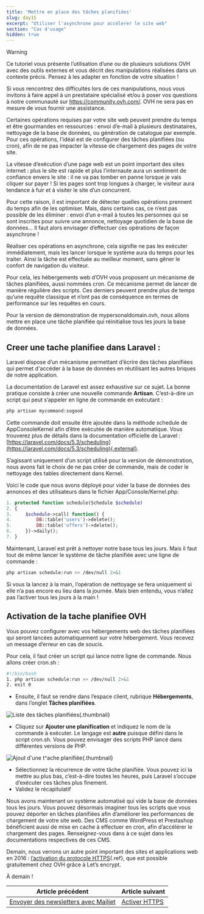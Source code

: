 ```yaml
---
title: 'Mettre en place des tâches planifiées'
slug: day15
excerpt: "Utiliser l'asynchrone pour accélerer le site web"
section: "Cas d'usage"
hidden: true
---
```


> [!warning]
>
> Ce tutoriel vous présente l’utilisation d’une ou de plusieurs solutions OVH avec des outils externes et vous décrit des manipulations réalisées dans un contexte précis. Pensez à les adapter en fonction de votre situation !
>
> Si vous rencontrez des difficultés lors de ces manipulations, nous vous invitons à faire appel à un prestataire spécialisé et/ou à poser vos questions à notre communauté sur <https://community.ovh.com/>. OVH ne sera pas en mesure de vous fournir une assistance.
>

Certaines opérations requises par votre site web peuvent prendre du temps et être gourmandes en ressources : envoi d’e-mail à plusieurs destinataires, nettoyage de la base de données, ou génération de catalogue par exemple. Pour ces opérations, l'idéal est de configurer des tâches planifiées (ou cron), afin de ne pas impacter la vitesse de chargement des pages de votre site.

La vitesse d’exécution d’une page web est un point important des sites internet : plus le site est rapide et plus l’internaute aura un sentiment de confiance envers le site : il ne va pas tomber en panne lorsque je vais cliquer sur payer ! Si les pages sont trop longues à charger, le visiteur aura tendance à fuir et à visiter le site d’un concurrent.

Pour cette raison, il est important de détecter quelles opérations prennent du temps afin de les optimiser. Mais, dans certains cas, ce n’est pas possible de les éliminer : envoi d’un e-mail à toutes les personnes qui se sont inscrites pour suivre une annonce, nettoyage quotidien de la base de données… Il faut alors envisager d’effectuer ces opérations de façon asynchrone !

Réaliser ces opérations en asynchrone, cela signifie ne pas les exécuter immédiatement, mais les lancer lorsque le système aura du temps pour les traiter. Ainsi la tâche est effectuée au meilleur moment, sans gêner le confort de navigation du visiteur.

Pour cela, les hébergements web d’OVH vous proposent un mécanisme de tâches planifiées, aussi nommées cron. Ce mécanisme permet de lancer de manière régulière des scripts. Ces derniers peuvent prendre plus de temps qu’une requête classique et n’ont pas de conséquence en termes de performance sur les requêtes en cours.

Pour la version de démonstration de mypersonaldomain.ovh, nous allons mettre en place une tâche planifiée qui réinitialise tous les jours la base de données.


## Creer une tache planifiee dans Laravel &#58;
Laravel dispose d’un mécanisme permettant d’écrire des tâches planifiées qui permet d'accéder à la base de données en réutilisant les autres briques de notre application.

La documentation de Laravel est assez exhaustive sur ce sujet. La bonne pratique consiste à créer une nouvelle commande **Artisan**. C’est-à-dire un script qui peut s’appeler en ligne de commande en exécutant :


```bash
php artisan mycommand:sogood
```

Cette commande doit ensuite être ajoutée dans la méthode schedule de AppConsoleKernel afin d’être exécutée de manière automatique. Vous trouverez plus de détails dans la documentation officielle de Laravel : [https://laravel.com/docs/5.3/scheduling](https://laravel.com/docs/5.3/scheduling){.external}.

S’agissant uniquement d’un script utilisé pour la version de démonstration, nous avons fait le choix de ne pas créer de commande, mais de coder le nettoyage des tables directement dans Kernel.

Voici le code que nous avons déployé pour vider la base de données des annonces et des utilisateurs dans le fichier App/Console/Kernel.php:


```php
1. protected function schedule(Schedule $schedule)
2. {
3.     $schedule->call( function() {
4.         DB::table('users')->delete();
5.         DB::table('offers')->delete();
6.     })->daily();
7. }
```

Maintenant, Laravel est prêt à nettoyer notre base tous les jours. Mais il faut tout de même lancer le système de tâche planifiée avec une ligne de commande :


```bash
php artisan schedule:run >> /dev/null 2>&1
```

Si vous la lancez à la main, l’opération de nettoyage se fera uniquement si elle n’a pas encore eu lieu dans la journée. Mais bien entendu, vous n’allez pas l’activer tous les jours à la main !


## Activation de la tache planifiee OVH
Vous pouvez configurer avec vos hébergements web des tâches planifiées qui seront lancées automatiquement sur votre hébergement. Vous recevez un message d’erreur en cas de soucis.

Pour cela, il faut créer un script qui lance notre ligne de commande. Nous allons créer cron.sh :


```bash
#!/bin/bash
1. php artisan schedule:run >> /dev/null 2>&1
2. exit 0
```

- Ensuite, il faut se rendre dans l’espace client, rubrique **Hébergements**, dans l’onglet **Tâches planifiées**.


![Liste des tâches planifiées](images/cron_list.png){.thumbnail}

- Cliquez sur **Ajouter une planification** et indiquez le nom de la commande à exécuter. Le langage est **autre** puisque défini dans le script cron.sh. Vous pouvez envisager des scripts PHP lancé dans différentes versions de PHP.


![Ajout d'une t^ache planifiée](images/cron_add.png){.thumbnail}

- Sélectionnez la récurrence de votre tâche planifiée. Vous pouvez ici la mettre au plus bas, c’est-à-dire toutes les heures, puis Laravel s’occupe d’exécuter ces tâches plus finement.
- Validez le récapitulatif

Nous avons maintenant un système automatisé qui vide la base de données tous les jours. Vous pouvez désormais imaginer tous les scripts que vous pouvez déporter en tâches planifiées afin d’améliorer les performances de chargement de votre site web. Des CMS comme WordPress et Prestashop bénéficient aussi de mise en cache à effectuer en cron, afin d’accélérer le chargement des pages. Renseignez-vous dans à ce sujet dans les documentations respectives de ces CMS.

Demain, nous verrons un autre point important des sites et applications web en 2016 : [l’activation du protocole HTTPS](../day16/){.ref}, que est possible gratuitement chez OVH grâce à Let’s encrypt.

À demain !

| Article précédent | Article suivant |
|---|---|
| [Envoyer des newsletters avec Mailjet](https://docs.ovh.com/fr/hosting/24-days/day14/) | [Activer HTTPS](https://docs.ovh.com/fr/hosting/24-days/day16/) |